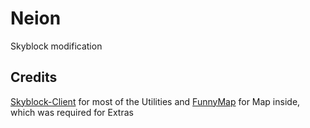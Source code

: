 # Neion
Skyblock modification

__Credits__
----------------------------------------------------------------------
[Skyblock-Client](https://github.com/Harry282/Skyblock-Client) for most of the Utilities and [FunnyMap](https://github.com/Harry282/FunnyMap) for Map inside, which was required for Extras

